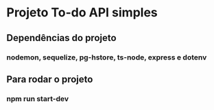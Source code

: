 # Projeto To-do API simples

## Dependências do projeto
### nodemon, sequelize, pg-hstore, ts-node, express e dotenv

## Para rodar o projeto
### npm run start-dev
